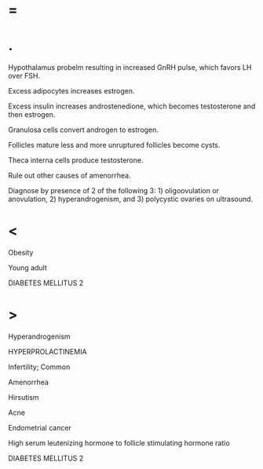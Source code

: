 # =

# .

Hypothalamus probelm resulting in increased GnRH pulse, which favors LH over FSH.

Excess adipocytes increases estrogen.

Excess insulin increases androstenedione, which becomes testosterone and then estrogen.

Granulosa cells convert androgen to estrogen.

Follicles mature less and more unruptured follicles become cysts.

Theca interna cells produce testosterone.

Rule out other causes of amenorrhea.

Diagnose by presence of 2 of the following 3: 1) oligoovulation or anovulation, 2) hyperandrogenism, and 3) polycystic ovaries on ultrasound.

# <

Obesity

Young adult

DIABETES MELLITUS 2

# >

Hyperandrogenism

HYPERPROLACTINEMIA

Infertility; Common

Amenorrhea

Hirsutism

Acne

Endometrial cancer

High serum leutenizing hormone to follicle stimulating hormone ratio

DIABETES MELLITUS 2
